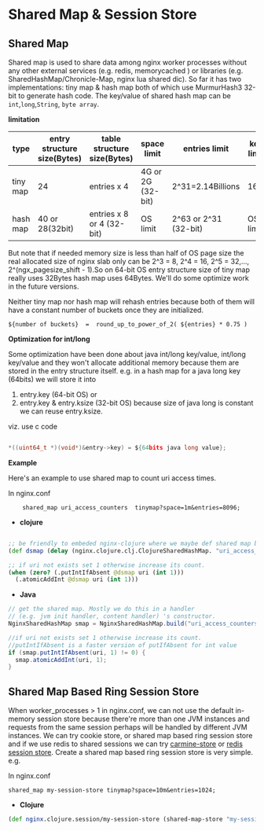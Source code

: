 Shared Map & Session Store
=============

## Shared Map

Shared map is used to share data among nginx worker processes without any other external services
 (e.g. redis, memorycached ) or libraries (e.g. SharedHashMap/Chronicle-Map, nginx lua shared dic). 
So far it has two implementations: tiny map & hash map both of which use MurmurHash3 32-bit to 
generate hash code. The key/value of shared hash map can be `int`,`long`,`String`, `byte array`.

**limitation**

type        | entry structure size(Bytes)| table structure size(Bytes)| space limit |entries limit| key limit| value limit| 
------------ | -----------|-----------|-------------|------------|--------------------|---------------------
tiny map  |24 |entries x 4| 4G or 2G (32-bit)| 2^31=2.14Billions | 16M | 4G or 2G (32-bit) |
hash map  |40 or 28(32bit)|entries x 8 or 4 (32-bit)  |OS limit| 2^63 or 2^31 (32-bit)|  OS limit | OS limit  |

But note that if needed memory size is less than half of OS page size the real allocated size of nginx slab only can be 
2^3 = 8, 2^4 = 16, 2^5 = 32,..., 2^(ngx_pagesize_shift - 1).So on 64-bit OS entry structure size of tiny map really
uses 32Bytes hash map uses 64Bytes. We'll do some optimize work in the future versions.

Neither tiny map nor hash map will rehash entries because both of them will have a constant number of buckets once they are initialized. 

```
${number of buckets}  =  round_up_to_power_of_2( ${entries} * 0.75 ) 
```

**Optimization for int/long**

Some optimization have been done about java int/long key/value, int/long key/value and they won't allocate additional memory 
because them are stored in the entry structure itself.
e.g. in a hash map for a java long key (64bits) we will store it into 

1.  entry.key (64-bit OS) or
1.  entry.key & entry.ksize (32-bit OS) because size of java long is constant we can reuse entry.ksize.

viz. use c code 

```c

*((uint64_t *)(void*)&entry->key) = ${64bits java long value};

```

**Example**

Here's an example to use shared map to count uri access times.

In nginx.conf

```nginx
    shared_map uri_access_counters  tinymap?space=1m&entries=8096;
```
* **clojure**

```clojure

;; be friendly to embeded nginx-clojure where we maybe def shared map before server starts
(def dsmap (delay (nginx.clojure.clj.ClojureSharedHashMap. "uri_access_counters")))

;; if uri not exists set 1 otherwise increase its count.
(when (zero? (.putIntIfAbsent @dsmap uri (int 1)))
  (.atomicAddInt @dsmap uri (int 1)))
```

* **Java**

```java
// get the shared map. Mostly we do this in a handler
// (e.g. jvm init handler, content handler) 's constructor.
NginxSharedHashMap smap = NginxSharedHashMap.build("uri_access_counters");

//if uri not exists set 1 otherwise increase its count.
//putIntIfAbsent is a faster version of putIfAbsent for int value
if (smap.putIntIfAbsent(uri, 1) != 0) {
  smap.atomicAddInt(uri, 1);
}
```

## Shared Map Based Ring Session Store

When worker_processes  > 1 in nginx.conf, we can not use the default in-memory session store
because there're more than one JVM instances and requests from the same session perhaps
will be handled by different JVM instances. We can try cookie store, or shared map based ring session store
and if we use redis to shared sessions we can try [carmine-store](https://github.com/ptaoussanis/carmine) or 
[redis session store](https://github.com/wuzhe/clj-redis-session).
Create a shared map based ring session store is very simple. e.g.

In nginx.conf

```nginx
shared_map my-session-store tinymap?space=10m&entries=1024;
```

* **Clojure**

```clojure
(def nginx.clojure.session/my-session-store (shared-map-store "my-session-store"))
```


